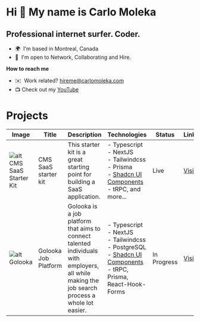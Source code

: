 Hi 👋 My name is Carlo Moleka
=============================

Professional internet surfer. Coder.
------------------------------------

*   🌍  I'm based in Montreal, Canada
*   🤝  I'm open to Network, Collaborating and Hire.


**How to reach me**
*   ✉️  Work related? [hireme@carlomoleka.com](mailto:hireme@carlomoleka.com)
*   📺 Check out my [YouTube](https://www.youtube.com/channel/UCe00T7IBPl4pWa8ti4qyPtA)


# Projects

| Image | Title          | Description          | Technologies                   | Status | Link                |
|-------|----------------|----------------------|--------------------------------|--------|---------------------|
| ![alt CMS SaaS Starter Kit](https://cms-saas-starter-kit.vercel.app/_next/image?url=%2Fassets%2Flanding%2Fdashboard-dark.png&w=1200&q=75) | CMS SaaS starter kit     | This starter kit is a great starting point for building a SaaS application. | - Typescript <br> - NextJS <br> - Tailwindcss <br> - Prisma <br> - [Shadcn UI Components](https://ui.shadcn.com/) <br> - tRPC, and more... | Live | [Visit](https://cms-saas-starter-kit.vercel.app/) |
| ![alt Golooka](https://i.imgur.com/YByK1jQ.png) | Golooka Job Platform     | Golooka is a job platform that aims to connect talented individuals with employers, all while making the job search process a whole lot easier. | - Typescript <br> - NextJS <br> - Tailwindcss <br> - PostgreSQL <br> - [Shadcn UI Components](https://ui.shadcn.com/) <br> - tRPC, Prisma, React-Hook-Forms | In Progress | [Visit](https://www.golooka.com) |
